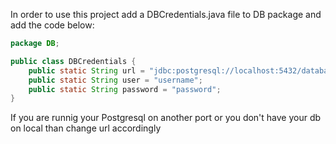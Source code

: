 In order to use this project add a DBCredentials.java file to DB package and add the code below:
````java
package DB;

public class DBCredentials {
    public static String url = "jdbc:postgresql://localhost:5432/database_name";
    public static String user = "username";
    public static String password = "password";
}
````
If you are runnig your Postgresql on another port or you don't have your db on local than change url accordingly